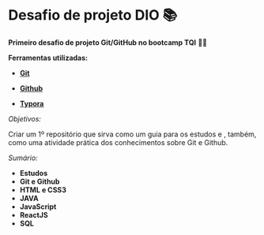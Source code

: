 # Desafio de projeto DIO 📚

**Primeiro desafio de projeto Git/GitHub no bootcamp TQI** 👨‍🎓

**Ferramentas utilizadas:**

- **[Git](https://git-scm.com/)**

- **[Github](https://github.com/)**

- **[Typora](https://typora.io/)**


*Objetivos:*

Criar um 1º repositório que sirva como um guia para os estudos e , também, como uma atividade prática dos conhecimentos sobre Git e Github.

*Sumário:* 

* **Estudos** 
* **Git e Github** 
* **HTML e CSS3** 
* **JAVA** 
* **JavaScript** 
* **ReactJS** 
* **SQL** 